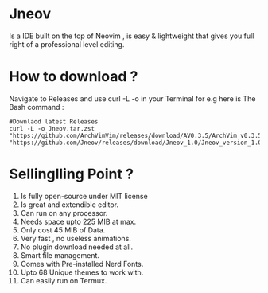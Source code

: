 # Jneov

Is a IDE built on the top of Neovim , is easy & lightweight that gives you full right of a professional level editing. 

# How to download ?
Navigate to Releases and use curl -L -o in your Terminal for e.g here is The Bash command :

```
#Downlaod latest Releases
curl -L -o Jneov.tar.zst "https://github.com/ArchVimVim/releases/download/AV0.3.5/ArchVim_v0.3.5.zip"
"https://github.com/Jneov/releases/download/Jneov_1.0/Jneov_version_1.0.tar.zst"
```

# Sellinglling Point ?

1.  Is fully open-source under MIT license
2.  Is great and extendible editor.
3.  Can run on any processor.
4.  Needs space upto 225 MIB at max.
5.  Only cost 45 MIB of Data.
6.  Very fast , no useless animations.
7.  No plugin download needed at all.
8.  Smart file management.
9.  Comes with Pre-installed Nerd Fonts.
10. Upto 68 Unique themes to work with.
11. Can easily run on Termux.
